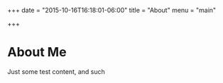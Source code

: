 +++
date = "2015-10-16T16:18:01-06:00"
title = "About"
menu = "main"

+++

# About Me

Just some test content, and such 

